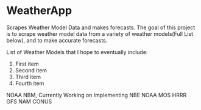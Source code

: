 # WeatherApp
Scrapes Weather Model Data and makes forecasts. The goal of this project is to scrape weather model data from a variety of weather models(Full List below), and to make accurate forecasts.

List of Weather Models that I hope to eventually include:

<ol>
<li>First item</li>
<li>Second item</li>
<li>Third item</li>
<li>Fourth item</li>
</ol>

NOAA NBM, Currently Working on Implementing NBE
NOAA MOS
HRRR
GFS
NAM CONUS
